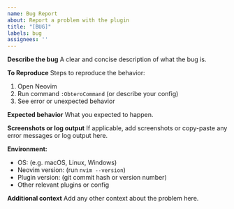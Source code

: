 ```yaml
---
name: Bug Report
about: Report a problem with the plugin
title: "[BUG]"
labels: bug
assignees: ''
---
```


**Describe the bug**
A clear and concise description of what the bug is.

**To Reproduce**
Steps to reproduce the behavior:
1. Open Neovim
2. Run command `:ObteroCommand` (or describe your config)
3. See error or unexpected behavior

**Expected behavior**
What you expected to happen.

**Screenshots or log output**
If applicable, add screenshots or copy-paste any error messages or log output here.

**Environment:**
- OS: (e.g. macOS, Linux, Windows)
- Neovim version: (run `nvim --version`)
- Plugin version: (git commit hash or version number)
- Other relevant plugins or config

**Additional context**
Add any other context about the problem here.

